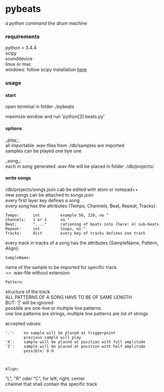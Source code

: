 # pybeats
_a python command line drum machine_

### requirements
python > 3.4.4  
scipy  
sounddevice  
linux or mac  
windows: follow scipy installation [here](http://www.lfd.uci.edu/~gohlke/pythonlibs/)

### usage
#### start
open terminal in folder ./pybeats  
  
maximize window and run 'python[3] beats.py'

#### options
\_play\_:  
all importable .wav-files from ./db/samples are imported  
samples can be played one bye one


\_song\_:  
each in _song_ generated .wav-file will be placed in folder ./db/projects/

#### write songs
/db/projects/songs.json cab be edited with atom or notepad++  
new songs can be attached to songs.json  
every first layer key defines a song  
every song has the attributes {Tempo, Channels, Beat, Repeat, Tracks}:

	Tempo:		int			example 50, 120, no "
	Channels:	1 or 2		no "
	Beat:		"...."		rationing of beats into (here: 4) sub-beats
	Repeat:		int			loops, no "
	Tracks:		dict		every key of tracks defines one track


every track in tracks of a song has the attributes {SampleName, Pattern, Align}:  
  
  
	SampleName:  
name of the sample to be imported for specific track  
== .wav-file without extension  
  
  
	Pattern:  
structure of the track  
ALL PATTERNS OF A SONG HAVE TO BE OF SAME LENGTH  
BUT: '|' will be ignored  
possible are one-line or multiple line patterns  
one line patterns are strings, multiple line patterns are list of strings  
  
accepted values:
              
	'.':    no sample will be placed at triggerpoint
			previous sample will play
	'X':    sample will be placed at position with full amplitude
	'5':    sample will be placed at position with half amplitude
			possible: 0-9  
  
  
  
	Align:  
  "L", "R" oder "C", for left, right, center  
  channel that shall contain the specific track

